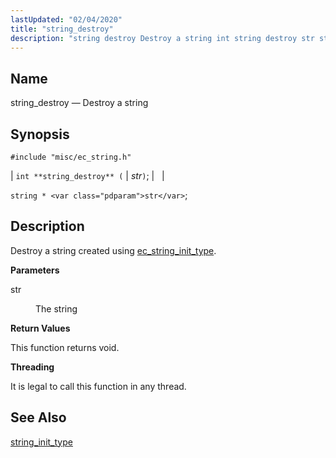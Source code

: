 ```yaml
---
lastUpdated: "02/04/2020"
title: "string_destroy"
description: "string destroy Destroy a string int string destroy str string str Destroy a string created using ec string init type str The string This function returns void It is legal to call this function in any thread string init type..."
---
```


<a name="apis.string_destroy"></a> 
## Name

string_destroy — Destroy a string

## Synopsis

`#include "misc/ec_string.h"`

| `int **string_destroy** (` | <var class="pdparam">str</var>`)`; |   |

`string * <var class="pdparam">str</var>`;<a name="idp62910800"></a> 
## Description

Destroy a string created using [ec_string_init_type](/momentum/3/3-api/apis-string-init-type).

**<a name="idp62912736"></a> Parameters**

<dl class="variablelist">

<dt>str</dt>

<dd>

The string

</dd>

</dl>

**<a name="idp62915440"></a> Return Values**

This function returns void.

**<a name="idp62916352"></a> Threading**

It is legal to call this function in any thread.

<a name="idp62917456"></a> 
## See Also

[string_init_type](/momentum/3/3-api/apis-string-init-type)
